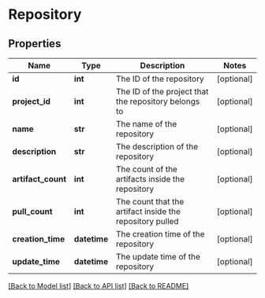 # Repository

## Properties
Name | Type | Description | Notes
------------ | ------------- | ------------- | -------------
**id** | **int** | The ID of the repository | [optional] 
**project_id** | **int** | The ID of the project that the repository belongs to | [optional] 
**name** | **str** | The name of the repository | [optional] 
**description** | **str** | The description of the repository | [optional] 
**artifact_count** | **int** | The count of the artifacts inside the repository | [optional] 
**pull_count** | **int** | The count that the artifact inside the repository pulled | [optional] 
**creation_time** | **datetime** | The creation time of the repository | [optional] 
**update_time** | **datetime** | The update time of the repository | [optional] 

[[Back to Model list]](../README.md#documentation-for-models) [[Back to API list]](../README.md#documentation-for-api-endpoints) [[Back to README]](../README.md)


